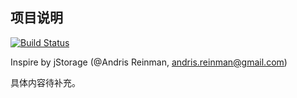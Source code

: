 ## 项目说明

[![Build Status](https://travis-ci.org/soulteary/xStorage.svg?branch=master)](https://travis-ci.org/soulteary/xStorage)

Inspire by jStorage (@Andris Reinman, andris.reinman@gmail.com)

具体内容待补充。
